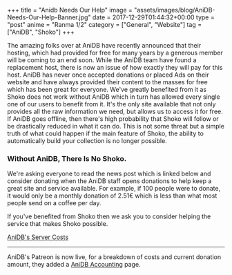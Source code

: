 +++
title = "Anidb Needs Our Help"
image = "assets/images/blog/AniDB-Needs-Our-Help-Banner.jpg"
date = 2017-12-29T01:44:32+00:00
type = "post"
anime = "Ranma 1/2"
category = ["General", "Website"]
tag = ["AniDB", "Shoko"]
+++

The amazing folks over at AniDB have recently announced that their hosting, which had provided for free for many years by a generous member will be coming to an end soon. While the AniDB team have found a replacement host, there is now an issue of how exactly they will pay for this host. AniDB has never once accepted donations or placed Ads on their website and have always provided their content to the masses for free which has been great for everyone. We've greatly benefited from it as Shoko does not work without AniDB which in turn has allowed every single one of our users to benefit from it. It's the only site available that not only provides all the raw information we need, but allows us to access it for free. If AniDB goes offline, then there's high probability that Shoko will follow or be drastically reduced in what it can do. This is not some threat but a simple truth of what could happen if the main feature of Shoko, the ability to automatically build your collection is no longer possible.

### Without AniDB, There Is No Shoko.

We're asking everyone to read the news post which is linked below and consider donating when the AniDB staff opens donations to help keep a great site and service available. For example, if 100 people were to donate, it would only be a monthly donation of 2.51€ which is less than what most people send on a coffee per day.

If you've benefited from Shoko then we ask you to consider helping the service that makes Shoko possible.

[AniDB's Server Costs](https://anidb.net/perl-bin/animedb.pl?show=cmt&id=77279)

---------------------------------------------------------------

AniDB's Patreon is now live, for a breakdown of costs and current donation amount, they added a [AniDB Accounting](https://anidb.net/perl-bin/animedb.pl?show=accounting) page.

